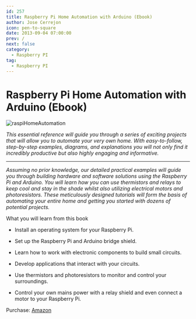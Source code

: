 ```yaml
---
id: 257
title: Raspberry Pi Home Automation with Arduino (Ebook)
author: Jose Cerrejon
icon: pen-to-square
date: 2013-09-04 07:00:00
prev: /
next: false
category:
  - Raspberry PI
tag:
  - Raspberry PI
---
```


# Raspberry Pi Home Automation with Arduino (Ebook)

![raspiHomeAutomation](/images/2013/09/raspiHomeAutomation.jpg)

*This essential reference will guide you through a series of exciting projects that will allow you to automate your very own home. With easy-to-follow, step-by-step examples, diagrams, and explanations you will not only find it incredibly productive but also highly engaging and informative.*

- - -
*Assuming no prior knowledge, our detailed practical examples will guide you through building hardware and software solutions using the Raspberry Pi and Arduino. You will learn how you can use thermistors and relays to keep cool and stay in the shade whilst also utilizing electrical motors and photoresistors. These meticulously designed tutorials will form the basis of automating your entire home and getting you started with dozens of potential projects.*

What you will learn from this book

* Install an operating system for your Raspberry Pi.

* Set up the Raspberry Pi and Arduino bridge shield.

* Learn how to work with electronic components to build small circuits.

* Develop applications that interact with your circuits.

* Use thermistors and photoresistors to monitor and control your surroundings.

* Control your own mains power with a relay shield and even connect a motor to your Raspberry Pi.

Purchase: [Amazon](http://www.amazon.es/Raspberry-Home-Automation-With-Arduino/dp/1849695865)
